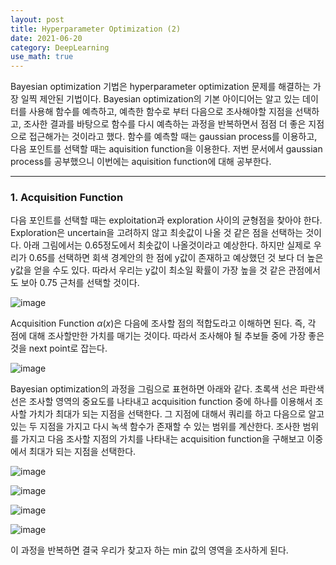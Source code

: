 ```yaml
---
layout: post
title: Hyperparameter Optimization (2)
date: 2021-06-20
category: DeepLearning
use_math: true
---
```


Bayesian optimization 기법은 hyperparameter optimization 문제를 해결하는 가장 일찍 제안된 기법이다. Bayesian optimization의 기본 아이디어는 알고 있는 데이터를 사용해 함수를 예측하고, 예측한 함수로 부터 다음으로 조사해야할 지점을 선택하고, 조사한 결과를 바탕으로 함수를 다시 예측하는 과정을 반복하면서 점점 더 좋은 지점으로 접근해가는 것이라고 했다. 함수를 예측할 때는 gaussian process를 이용하고, 다음 포인트를 선택할 때는 aquisition function을 이용한다. 저번 문서에서 gaussian process를 공부했으니 이번에는 aquisition function에 대해 공부한다. 

---

### 1. Acquisition Function

다음 포인트를 선택할 때는 exploitation과 exploration 사이의 균형점을 찾아야 한다. Exploration은 uncertain을 고려하지 않고 최솟값이 나올 것 같은 점을 선택하는 것이다. 아래 그림에서는 0.65정도에서 최솟값이 나올것이라고 예상한다. 하지만 실제로 우리가 0.65를 선택하면 회색 경계안의 한 점에 y값이 존재하고 예상했던 것 보다 더 높은 y값을 얻을 수도 있다. 따라서 우리는 y값이 최소일 확률이 가장 높을 것 같은 관점에서도 보아 0.75 근처를 선택할 것이다. 

![image](https://user-images.githubusercontent.com/61526722/122527692-8742d100-d056-11eb-9c10-c9f6a18a7da4.png)

Acquisition Function $\alpha(x)$은 다음에 조사할 점의 적합도라고 이해하면 된다. 즉, 각 점에 대해 조사할만한 가치를 매기는 것이다. 따라서 조사해야 될 추보들 중에 가장 좋은 것을 next point로 잡는다. 

![image](https://user-images.githubusercontent.com/61526722/122527975-cec95d00-d056-11eb-94ac-61ebf0e4d50d.png)

Bayesian optimization의 과정을 그림으로 표현하면 아래와 같다. 초록색 선은 파란색 선은 조사할 영역의 중요도를 나타내고 acquisition function 중에 하나를 이용해서 조사할 가치가 최대가 되는 지점을 선택한다. 그 지점에 대해서 쿼리를 하고 다음으로 알고 있는 두 지점을 가지고 다시 녹색 함수가 존재할 수 있는 범위를 계산한다. 조사한 범위를 가지고 다음 조사할 지점의 가치를 나타내는 acquisition function을 구해보고 이중에서 최대가 되는 지점을 선택한다. 

![image](https://user-images.githubusercontent.com/61526722/122529213-2f0cce80-d058-11eb-9f00-bb2bbf537b2d.png)

![image](https://user-images.githubusercontent.com/61526722/122529219-316f2880-d058-11eb-9f1d-8d073fc393ae.png)

![image](https://user-images.githubusercontent.com/61526722/122529229-33d18280-d058-11eb-98f7-669afffd4dac.png)

![image](https://user-images.githubusercontent.com/61526722/122529247-36cc7300-d058-11eb-9116-082060ece6e7.png)

이 과정을 반복하면 결국 우리가 찾고자 하는 min 값의 영역을 조사하게 된다. 

























